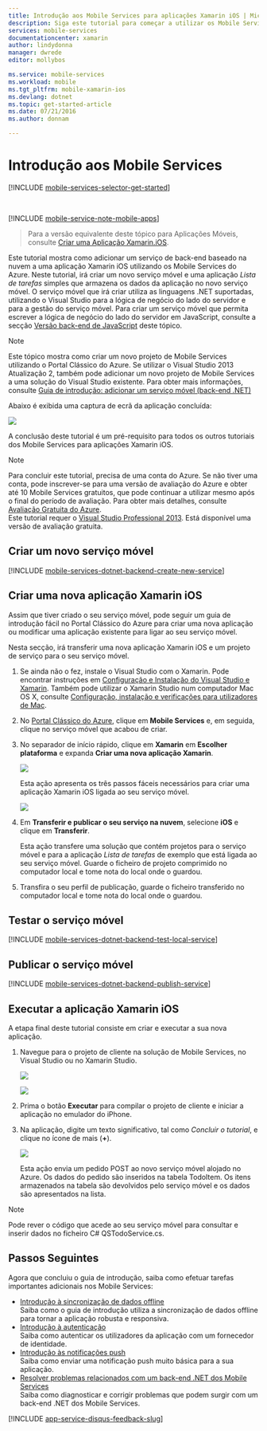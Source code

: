 ```yaml
---
title: Introdução aos Mobile Services para aplicações Xamarin iOS | Microsoft Docs
description: Siga este tutorial para começar a utilizar os Mobile Services do Azure para o desenvolvimento de Xamarin iOS
services: mobile-services
documentationcenter: xamarin
author: lindydonna
manager: dwrede
editor: mollybos

ms.service: mobile-services
ms.workload: mobile
ms.tgt_pltfrm: mobile-xamarin-ios
ms.devlang: dotnet
ms.topic: get-started-article
ms.date: 07/21/2016
ms.author: donnam

---
```

# <a name="getting-started"> </a>Introdução aos Mobile Services
[!INCLUDE [mobile-services-selector-get-started](../../includes/mobile-services-selector-get-started.md)]

&nbsp;

[!INCLUDE [mobile-service-note-mobile-apps](../../includes/mobile-services-note-mobile-apps.md)]

> Para a versão equivalente deste tópico para Aplicações Móveis, consulte [Criar uma Aplicação Xamarin.iOS](../app-service-mobile/app-service-mobile-xamarin-ios-get-started.md).
> 
> 

Este tutorial mostra como adicionar um serviço de back-end baseado na nuvem a uma aplicação Xamarin iOS utilizando os Mobile Services do Azure. Neste tutorial, irá criar um novo serviço móvel e uma aplicação *Lista de tarefas* simples que armazena os dados da aplicação no novo serviço móvel. O serviço móvel que irá criar utiliza as linguagens .NET suportadas, utilizando o Visual Studio para a lógica de negócio do lado do servidor e para a gestão do serviço móvel. Para criar um serviço móvel que permita escrever a lógica de negócio do lado do servidor em JavaScript, consulte a secção [Versão back-end de JavaScript] deste tópico.

> [!NOTE]
> Este tópico mostra como criar um novo projeto de Mobile Services utilizando o Portal Clássico do Azure. Se utilizar o Visual Studio 2013 Atualização 2, também pode adicionar um novo projeto de Mobile Services a uma solução do Visual Studio existente. Para obter mais informações, consulte [Guia de introdução: adicionar um serviço móvel (back-end .NET)](http://msdn.microsoft.com/library/windows/apps/dn629482.aspx)
> 
> 

Abaixo é exibida uma captura de ecrã da aplicação concluída:

![][0]

A conclusão deste tutorial é um pré-requisito para todos os outros tutoriais dos Mobile Services para aplicações Xamarin iOS.

> [!NOTE]
> Para concluir este tutorial, precisa de uma conta do Azure. Se não tiver uma conta, pode inscrever-se para uma versão de avaliação do Azure e obter até 10 Mobile Services gratuitos, que pode continuar a utilizar mesmo após o final do período de avaliação. Para obter mais detalhes, consulte <a href="http://www.windowsazure.com/pricing/free-trial/?WT.mc_id=A0E0E5C02&amp;returnurl=http%3A%2F%2Fwww.windowsazure.com%2Fen-us%2Fdocumentation%2Farticles%2Fmobile-services-dotnet-backend-xamarin-ios-get-started" target="_blank">Avaliação Gratuita do Azure</a>.<br />Este tutorial requer o <a href="https://go.microsoft.com/fwLink/p/?LinkID=257546" target="_blank">Visual Studio Professional 2013</a>. Está disponível uma versão de avaliação gratuita.
> 
> 

## Criar um novo serviço móvel
[!INCLUDE [mobile-services-dotnet-backend-create-new-service](../../includes/mobile-services-dotnet-backend-create-new-service.md)]

## Criar uma nova aplicação Xamarin iOS
Assim que tiver criado o seu serviço móvel, pode seguir um guia de introdução fácil no Portal Clássico do Azure para criar uma nova aplicação ou modificar uma aplicação existente para ligar ao seu serviço móvel.

Nesta secção, irá transferir uma nova aplicação Xamarin iOS e um projeto de serviço para o seu serviço móvel.

1. Se ainda não o fez, instale o Visual Studio com o Xamarin. Pode encontrar instruções em [Configuração e Instalação do Visual Studio e Xamarin](https://msdn.microsoft.com/library/mt613162.aspx). Também pode utilizar o Xamarin Studio num computador Mac OS X, consulte [Configuração, instalação e verificações para utilizadores de Mac](https://msdn.microsoft.com/library/mt488770.aspx).
2. No [Portal Clássico do Azure], clique em **Mobile Services** e, em seguida, clique no serviço móvel que acabou de criar.
3. No separador de início rápido, clique em **Xamarin** em **Escolher plataforma** e expanda **Criar uma nova aplicação Xamarin**.
   
    ![][6]
   
    Esta ação apresenta os três passos fáceis necessários para criar uma aplicação Xamarin iOS ligada ao seu serviço móvel.
   
    ![][7]
4. Em **Transferir e publicar o seu serviço na nuvem**, selecione **iOS** e clique em **Transferir**.
   
    Esta ação transfere uma solução que contém projetos para o serviço móvel e para a aplicação *Lista de tarefas* de exemplo que está ligada ao seu serviço móvel. Guarde o ficheiro de projeto comprimido no computador local e tome nota do local onde o guardou.
5. Transfira o seu perfil de publicação, guarde o ficheiro transferido no computador local e tome nota do local onde o guardou.

## Testar o serviço móvel
[!INCLUDE [mobile-services-dotnet-backend-test-local-service](../../includes/mobile-services-dotnet-backend-test-local-service.md)]

## Publicar o serviço móvel
[!INCLUDE [mobile-services-dotnet-backend-publish-service](../../includes/mobile-services-dotnet-backend-publish-service.md)]

## Executar a aplicação Xamarin iOS
A etapa final deste tutorial consiste em criar e executar a sua nova aplicação.

1. Navegue para o projeto de cliente na solução de Mobile Services, no Visual Studio ou no Xamarin Studio.
   
    ![][8]
   
    ![][9]
2. Prima o botão **Executar** para compilar o projeto de cliente e iniciar a aplicação no emulador do iPhone.
3. Na aplicação, digite um texto significativo, tal como *Concluir o tutorial*, e clique no ícone de mais (**+**).
   
    ![][10]
   
    Esta ação envia um pedido POST ao novo serviço móvel alojado no Azure. Os dados do pedido são inseridos na tabela TodoItem. Os itens armazenados na tabela são devolvidos pelo serviço móvel e os dados são apresentados na lista.

> [!NOTE]
> Pode rever o código que acede ao seu serviço móvel para consultar e inserir dados no ficheiro C# QSTodoService.cs.
> 
> 

## Passos Seguintes
Agora que concluiu o guia de introdução, saiba como efetuar tarefas importantes adicionais nos Mobile Services:

* [Introdução à sincronização de dados offline]
  <br/>Saiba como o guia de introdução utiliza a sincronização de dados offline para tornar a aplicação robusta e responsiva.
* [Introdução à autenticação]
  <br/>Saiba como autenticar os utilizadores da aplicação com um fornecedor de identidade.
* [Introdução às notificações push]
  <br/>Saiba como enviar uma notificação push muito básica para a sua aplicação.
* [Resolver problemas relacionados com um back-end .NET dos Mobile Services]
  <br/> Saiba como diagnosticar e corrigir problemas que podem surgir com um back-end .NET dos Mobile Services.

[!INCLUDE [app-service-disqus-feedback-slug](../../includes/app-service-disqus-feedback-slug.md)]

<!-- Anchors. -->
[Introdução aos Mobile Services]:#getting-started
[Criar um novo serviço móvel]:#create-new-service
[Passos Seguintes]:#next-steps



<!-- Images. -->
[0]: ./media/mobile-services-dotnet-backend-xamarin-ios-get-started/mobile-quickstart-completed-ios.png
[6]: ./media/mobile-services-dotnet-backend-xamarin-ios-get-started/mobile-portal-quickstart-xamarin-ios.png
[7]: ./media/mobile-services-dotnet-backend-xamarin-ios-get-started/mobile-quickstart-steps-xamarin-ios.png
[8]: ./media/mobile-services-dotnet-backend-xamarin-ios-get-started/mobile-xamarin-project-ios-vs.png
[9]: ./media/mobile-services-dotnet-backend-xamarin-ios-get-started/mobile-xamarin-project-ios-xs.png
[10]: ./media/mobile-services-dotnet-backend-xamarin-ios-get-started/mobile-quickstart-startup-ios.png

<!-- URLs. -->
[Introdução à sincronização de dados offline]: mobile-services-xamarin-ios-get-started-offline-data.md
[Introdução à autenticação]: mobile-services-dotnet-backend-xamarin-ios-get-started-users.md
[Introdução às notificações push]: mobile-services-dotnet-backend-xamarin-ios-get-started-push.md
[Visual Studio Professional 2013]: https://go.microsoft.com/fwLink/p/?LinkID=257546
[SDK dos Mobile Services]: http://go.microsoft.com/fwlink/?LinkId=257545
[JavaScript e HTML]: mobile-services-win8-javascript/
[Portal Clássico do Azure]: https://manage.windowsazure.com/
[Versão back-end de JavaScript]: mobile-services-ios-get-started.md
[Resolver problemas relacionados com um back-end .NET dos Mobile Services]: mobile-services-dotnet-backend-how-to-troubleshoot.md


<!--HONumber=Aug16_HO1-->


